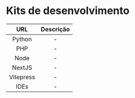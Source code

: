 # Kits de desenvolvimento

|    URL    | Descrição |
|:---------:|:---------:|
|  Python   |     -     |
|    PHP    |     -     |
|   Node    |     -     |
|  NextJS   |     -     |
| Vitepress |     -     |
|   IDEs    |     -     |